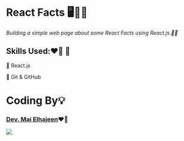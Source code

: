# **React Facts** 🖥️👩‍💻
*Building a simple web page about some React Facts using React.js.👩‍💻*

## Skills Used:❤️‍🔥 :heart_decoration: 
📌 React.js

📌 Git & GitHub

# Coding By💡 
### [Dev. Mai Elhajeen](https://github.com/Mai-Elhajeen)❤️‍🔥

![](https://i.imgur.com/PHOvKO8.png)
